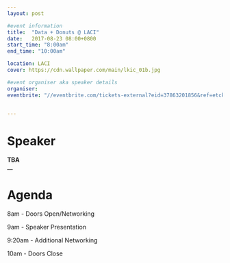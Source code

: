 ```yaml
---
layout: post

#event information
title:  "Data + Donuts @ LACI"
date:   2017-08-23 08:00+0800
start_time: "8:00am"
end_time: "10:00am"

location: LACI
cover: https://cdn.wallpaper.com/main/lkic_01b.jpg

#event organiser aka speaker details
organiser: 
eventbrite: "//eventbrite.com/tickets-external?eid=37863201856&ref=etckt"


---
```


# Speaker
__TBA__<br>
__


# Agenda

8am - Doors Open/Networking

9am - Speaker Presentation

9:20am - Additional Networking

10am - Doors Close
